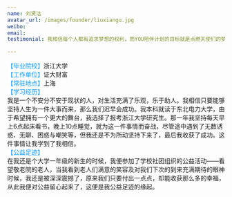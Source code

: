 ```yaml
---
name: 刘贤沽
avatar_url: /images/founder/liuxiangu.jpg
weibo:
email:
testimonial: 我相信每个人都有追求梦想的权利，而YOU陪伴计划的目标就是点燃天使们的梦想之火，让他们能够更好的成长。

---
```

 
  <font color=#0099ff>【毕业院校】</font>浙江大学    
  <font color=#0099ff>【工作单位】</font>证大财富    
  <font color=#0099ff>【常驻地点】</font>上海   
  <font color=#0099ff>【学习经历】</font>   
我是一个不安分不安于现状的人，对生活充满了乐观，乐于助人。我相信只要能够坚持人生为一件大事而来，那么我们迟早会成功。我本科就读于东北电力大学，由于希望拥有一个更大的舞台，我选择了报考浙江大学研究生。那一年我坚持每天早上6点起床看书，晚上10点睡觉，就为这一件事情而奋战，尽管途中遇到了无数诱惑、无聊、困惑与嘲笑等，但我还是不为所动坚持下来了，最后我收获了成功。这件事情让我学到了我相信。  
  <font color=#0099ff>【公益足迹】</font>  
在我还是个大学一年级的新生的时候，我便参加了学校社团组织的公益活动——看望敬老院的老人，当我看到老人们满意的笑容及对我们下次的到来充满期待的眼神时候，我还是被深深震撼了，原来我们只要付出一点点，却能收获那么多的幸福，从此我便对公益留心起来了，这便是我公益足迹的缘起。  
